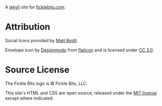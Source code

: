 A [jekyll](http://jekyllrb.com) site for [ficklebits.com](http://ficklebits.com).


# Attribution

Social Icons provided by [Matt Boldt](http://www.mattboldt.com/demos/social-buttons/).

Envelope icon by [Designmodo](http://www.designmodo.com) from [flaticon](www.flaticon.com) and 
is licensed under [CC 3.0](http://creativecommons.org/licenses/by/3.0/).

# Source License

The Fickle Bits logo is &copy; Fickle Bits, LLC.

This site's HTML and CSS are open source, released under the [MIT license](http://opensource.org/licenses/MIT) except where indicated.

